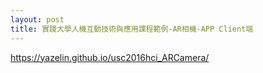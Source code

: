 ```yaml
---
layout: post
title: 實踐大學人機互動技術與應用課程範例-AR相機-APP Client端
---
```


https://yazelin.github.io/usc2016hci_ARCamera/
